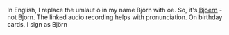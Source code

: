 In English, I replace the umlaut ö in my name Björn with oe. So, it's [Bjoern](https://www.howtopronounce.com/german/björn) - not Bjorn. The linked audio recording helps with pronunciation. On birthday cards, I sign as Björn
